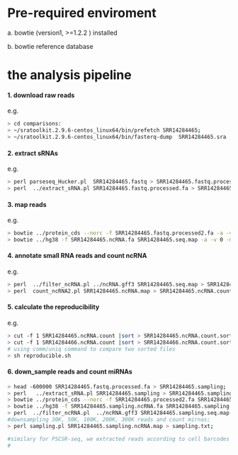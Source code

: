 # Pre-required enviroment 

a. bowtie (version1, >=1.2.2 ) installed 

b. bowtie reference database 


# the analysis pipeline
#### 1. download raw reads

e.g. 
```bash
> cd comparisons:
> ~/sratoolkit.2.9.6-centos_linux64/bin/prefetch SRR14284465;
> ~/sratoolkit.2.9.6-centos_linux64/bin/fasterq-dump  SRR14284465.sra
```

#### 2. extract sRNAs
e.g.
```bash
> perl parseseq_Hucker.pl  SRR14284465.fastq > SRR14284465.fastq.processed.fa;
> perl  ../extract_sRNA.pl SRR14284465.fastq.processed.fa > SRR14284465.fastq.processed2.fa;
```


#### 3. map reads
e.g.
```bash
> bowtie ../protein_cds --norc -f SRR14284465.fastq.processed2.fa -a -v 0 -m 500 -p 32 --al SRR14284465.matched_protein.fa --un SRR14284465.ncRNA.fa;
> bowtie ../hg38 -f SRR14284465.ncRNA.fa SRR14284465.seq.map -a -v 0 -m 500 -p 32;
```

#### 4. annotate small RNA reads and count ncRNA
e.g.
```bash
> perl  ../filter_ncRNA.pl ../ncRNA.gff3 SRR14284465.seq.map > SRR14284465.ncRNA.map ;
> perl  count_ncRNA2.pl SRR14284465.ncRNA.map > SRR14284465.ncRNA.count;
```

#### 5. calculate the reproducibility
e.g.
```bash
> cut -f 1 SRR14284465.ncRNA.count |sort > SRR14284465.ncRNA.count.sort;
> cut -f 1 SRR14284466.ncRNA.count |sort > SRR14284466.ncRNA.count.sort;
# using comm/uniq command to compare two sorted files
> sh reproducible.sh
```

#### 6. down_sample reads and count miRNAs

```bash
> head -600000 SRR14284465.fastq.processed.fa > SRR14284465.sampling;
> perl   ../extract_sRNA.pl SRR14284465.sampling > SRR14284465.sampling.processed2.fa;
> bowtie ../protein_cds --norc -f SRR14284465.processed2.fa SRR14284465.protein.map -a -v 0 -m 500 -p 32 --al SRR14284465.sampling.matched_protein.fa --un SRR14284465.sampling.ncRNA.fa;
> bowtie ../hg38 -f SRR14284465.sampling.ncRNA.fa SRR14284465.sampling.seq.map -a -v 0 -m 500 -p 32;
> perl  ../filter_ncRNA.pl  ../ncRNA.gff3 SRR14284465.sampling.seq.map > SRR14284465.sampling.ncRNA.map ;
#downsampling 30K, 50K, 100K, 200K, 300K reads and count mirnas;
> perl sampling.pl SRR14284465.sampling.ncRNA.map > sampling.txt;

#similary for PSCSR-seq, we extracted reads according to cell barcodes and repeat the pipeline
#
```
